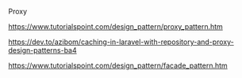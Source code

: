 Proxy 

https://www.tutorialspoint.com/design_pattern/proxy_pattern.htm



https://dev.to/azibom/caching-in-laravel-with-repository-and-proxy-design-patterns-ba4




https://www.tutorialspoint.com/design_pattern/facade_pattern.htm
